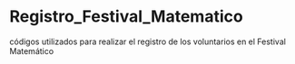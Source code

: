 # Registro_Festival_Matematico
códigos utilizados para realizar el registro de los voluntarios en el Festival Matemático
